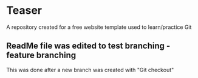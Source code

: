 # Teaser
A repository created for a free website template used to learn/practice Git
## ReadMe file was edited to test branching - feature branching
This was done after a new branch was created with "Git checkout"